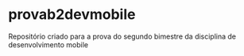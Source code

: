 # provab2devmobile
Repositório criado para a prova do segundo bimestre da disciplina de desenvolvimento mobile
